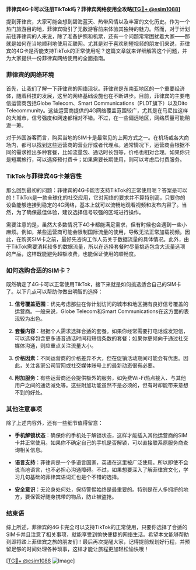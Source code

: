 **菲律宾4G卡可以注册TikTok吗？菲律宾网络使用全攻略[[TG💪+ @esim1088](https://t.me/s/esim1088)]**

提到菲律宾，大家可能会想到碧海蓝天、热带风情以及丰富的文化历史。作为一个热门旅游目的地，菲律宾吸引了无数游客前来体验其独特的魅力。然而，对于计划前往菲律宾的人来说，除了准备护照和机票，还有一个问题常常困扰着大家——那就是如何在当地顺利地使用互联网。尤其是对于喜欢刷短视频的朋友们来说，菲律宾的4G卡是否能支持TikTok的正常使用呢？这篇文章就来详细解答这个问题，并为大家提供一份菲律宾网络使用的全面指南。

### 菲律宾的网络环境

首先，让我们了解一下菲律宾的网络现状。菲律宾是东南亚地区的一个重要经济体，随着科技的发展，这里的网络基础设施也在不断进步。目前，菲律宾的主要电信运营商包括Globe Telecom、Smart Communications（PLDT旗下）以及Dito Telecommunity。这些运营商提供的4G网络覆盖范围较广，尤其是在马尼拉这样的大城市，信号强度和网速都相对不错。不过，在一些偏远地区，网络质量可能稍逊一筹。

对于外国游客而言，购买当地的SIM卡是最常见的上网方式之一。在机场或各大商场内，都可以找到这些运营商的营业厅或者代理点。通常情况下，运营商会根据不同的需求推出多种套餐，比如流量包、通话时长包等，价格也相对合理。如果你只是短期旅行，可以选择预付费卡；如果需要长期使用，则可以考虑后付费服务。

### TikTok与菲律宾4G卡兼容性

那么回到最初的问题：菲律宾的4G卡能否支持TikTok的正常使用呢？答案是可以的！TikTok是一款全球化的社交应用，它对网络的要求并不算特别高，只要你的设备能够连接到稳定的4G网络，基本上就可以流畅地观看视频和发布内容了。当然，为了确保最佳体验，建议选择信号较强的区域进行操作。

需要注意的是，虽然大多数情况下4G卡都能满足需求，但有时候也会遇到一些小麻烦。例如，某些运营商可能会限制国际流量的使用，导致无法正常加载视频。因此，在购买SIM卡之前，最好先咨询工作人员关于数据流量的具体情况。此外，由于TikTok需要消耗较多的数据流量，所以在选择套餐时尽量挑选包含大流量选项的产品，这样既能避免超额收费，也能保证使用的顺畅度。

### 如何选购合适的SIM卡？

既然确定了4G卡可以正常使用TikTok，接下来就是如何挑选适合自己的SIM卡了。以下几点可以帮助你做出明智的选择：

1. **信号覆盖范围**：优先考虑那些在你计划访问的城市和地区拥有良好信号覆盖的运营商。一般来说，Globe Telecom和Smart Communications在这方面的表现较为出色。
   
2. **套餐内容**：根据个人需求选择合适的套餐。如果你经常需要打电话或发短信，可以选择包含更多语音通话时间和短信条数的套餐；如果你更倾向于通过社交媒体沟通，则应重点关注流量大小。
   
3. **价格因素**：不同运营商的价格差异不大，但在促销活动期间可能会有优惠。因此，关注各家公司官网或社交媒体账号上的最新动态很有必要。
   
4. **附加服务**：有些运营商还会提供额外的服务，如免费Wi-Fi热点接入、与其他用户之间的通话减免等。这些附加功能虽然不是必须的，但有时却能带来意想不到的好处。

### 其他注意事项

除了上述内容外，还有一些细节值得留意：

- **手机解锁状态**：确保你的手机处于解锁状态，这样才能插入其他运营商的SIM卡并正常使用。如果你不确定自己的手机是否解锁，可以直接联系原服务商查询相关信息。
  
- **语言支持**：菲律宾是一个多语言国家，英语在这里被广泛使用。所以即使不会说当地语言，也不必担心沟通障碍。不过，如果想要深入了解菲律宾文化，学习几句基础的菲律宾语词汇也是个不错的选择。

- **安全意识**：无论身处何处，保持警惕始终是最重要的。特别是在人多拥挤的地方，要保管好随身携带的物品，防止被盗抢。

### 结束语

综上所述，菲律宾的4G卡完全可以支持TikTok的正常使用，只要你选择了合适的SIM卡并且注意了相关事项，就能享受到愉快便捷的网络生活。希望本文能够帮助到即将踏上菲律宾之旅的朋友们！最后再次提醒大家，记得提前规划好行程，并预留足够的时间处理各种琐事，这样才能让旅程更加轻松愉快哦！

[[TG💪+ @esim1088](https://t.me/s/esim1088) ![Image](https://i.postimg.cc/4NQfJmqS/Snipaste-2025-05-13-00-14-12.png)]